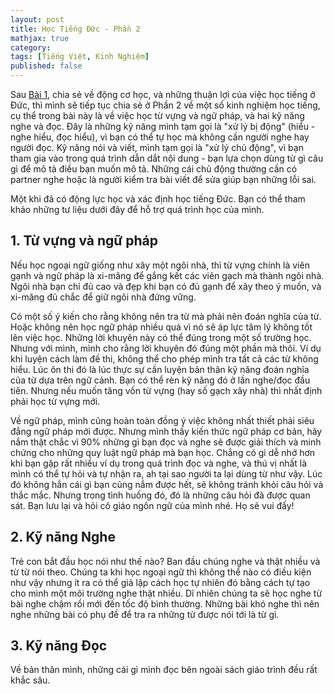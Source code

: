 ```yaml
---
layout: post
title: Học Tiếng Đức - Phần 2 
mathjax: true
category:
tags: [Tiếng Việt, Kinh Nghiệm]
published: false 
--- 
```

Sau [Bài 1](/tieng-duc-khong-kho), chia sẻ về động cơ học, và những thuận lợi của việc học tiếng ở Đức, thì mình sẽ tiếp tục chia sẻ ở Phần 2 về một số kinh nghiệm học tiếng, cụ thể trong bài này là về việc học từ vựng và ngữ pháp, và hai kỹ năng nghe và đọc. Đây là những kỹ năng mình tạm gọi là "xử lý bị động" (hiểu - nghe hiểu, đọc hiểu), vì bạn có thể tự học mà không cần người nghe hay người đọc. Kỹ năng nói và viết, mình tạm gọi là "xử lý chủ động", vì bạn tham gia vào trong quá trình dẫn dắt nội dung - bạn lựa chọn dùng từ gì câu gì để mô tả điều bạn muốn mô tả. Những cái chủ động thường cần có partner nghe hoặc là người kiểm tra bài viết để sửa giúp bạn những lỗi sai.

Một khi đã có động lực học và xác định học tiếng Đức. Bạn có thể tham khảo những tư liệu dưới đây để hỗ trợ quá trình học của mình.

## 1. Từ vựng và ngữ pháp 
Nếu học ngoại ngữ giống như xây một ngôi nhà, thì từ vựng chính là viên gạnh và ngữ pháp là xi-măng để gắng kết các viên gạch mà thành ngôi nhà. Ngôi nhà bạn chỉ đủ cao và đẹp khi bạn có đủ gạnh để xây theo ý muốn, và xi-măng đủ chắc để giữ ngôi nhà đứng vững. 

Có một số ý kiến cho rằng không nên tra từ mà phải nên đoán nghĩa của từ. Hoặc không nên học ngữ pháp nhiều quá vì nó sẽ áp lực tâm lý không tốt lên việc học. Những lời khuyên này có thể đúng trong một số trường học. Nhưng với mình, mình cho rằng lời khuyên đó đúng một phần mà thôi. Ví dụ khi luyện cách làm đề thi, không thể cho phép mình tra tất cả các từ không hiểu. Lúc ôn thi đó là lúc thực sự cần luyện bản thân kỹ năng đoán nghĩa của từ dựa trên ngữ cảnh. Bạn có thể rèn kỹ năng đó ở lần nghe/đọc đầu tiên. Nhưng nếu muốn tăng vốn từ vựng (hay số gạch xây nhà) thì nhất định phải học từ vựng mới. 

Về ngữ pháp, mình cũng hoàn toàn đồng ý việc không nhất thiết phải siêu đẳng ngữ pháp mới được. Nhưng mình thấy kiến thức ngữ pháp cơ bản, hãy nắm thật chắc vì 90% những gì bạn đọc và nghe sẽ được giải thích và minh chứng cho những quy luật ngữ pháp mà bạn học. Chẳng có gì dễ nhớ hơn khi bạn gặp rất nhiều ví dụ trong quá trình đọc và nghe, và thú vị nhất là mình có thể tự hỏi và tự nhận ra, ah tại sao người ta lại dùng từ như vậy. Lúc đó không hẳn cái gì bạn cũng nắm được hết, sẽ không tránh khỏi câu hỏi và thắc mắc. Nhưng trong tình huống đó, đó là những câu hỏi đã được quan sát. Bạn lưu lại và hỏi cô giáo ngôn ngữ của mình nhé. Họ sẽ vui đấy! 

## 2. Kỹ năng Nghe  
Trẻ con bắt đầu học nói như thế nào? Ban đầu chúng nghe và thật nhiều và từ từ nói theo. Chúng ta khi học ngoại ngữ thì không thể nào có điều kiện như vậy nhưng ít ra có thể giả lập cách học tự nhiên đó bằng cách tự tạo cho mình một môi trường nghe thật nhiều. Dĩ nhiên chúng ta sẽ học nghe từ bài nghe chậm rồi mới đến tốc độ bình thường. Những bài khó nghe thì nên nghe những bài có phụ đề để tra ra những từ được nói tới là từ gì.

## 3. Kỹ năng Đọc 

Về bản thân mình, những cái gì mình đọc bên ngoài sách giáo trình đều rất khắc sâu. 